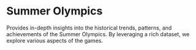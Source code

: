 # Summer Olympics

 Provides in-depth insights into the historical trends,  patterns, and achievements of the Summer Olympics. By leveraging a rich dataset, we explore various aspects of the games.
